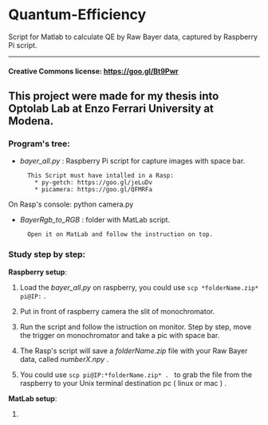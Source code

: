 # Quantum-Efficiency
Script for Matlab to calculate QE by Raw Bayer data, captured by Raspberry Pi script.

------------------------
#### Creative Commons license: https://goo.gl/Bt9Pwr  
This project were made for my thesis into Optolab Lab at Enzo Ferrari University at Modena.
------------------------

### Program's tree:

- *bayer_all.py* : Raspberry Pi script for capture images with space bar.  

        This Script must have intalled in a Rasp:  
          * py-getch: https://goo.gl/jeLuDv  
          * picamera: https://goo.gl/QFMRFa  
        
On Rasp's console: python camera.py  


- *BayerRgb_to_RGB* : folder with MatLab script.  

        Open it on MatLab and follow the instruction on top.  


### Study step by step:  

**Raspberry setup**:  

1. Load the *bayer_all.py* on raspberry, you could use ```scp *folderName.zip* pi@IP:``` .

2. Put in front of raspberry camera the slit of monochromator.  

3. Run the script and follow the istruction on monitor. Step by step, move the trigger on monochromator and take a pic with space bar.  

4. The Rasp's script will save a *folderName.zip* file with your Raw Bayer data, called *numberX.npy* .  

5. You could use ```scp pi@IP:*folderName.zip* . ``` to grab the file from the raspberry to your Unix terminal destination pc ( linux or mac ) .  

**MatLab setup**:  

1.
